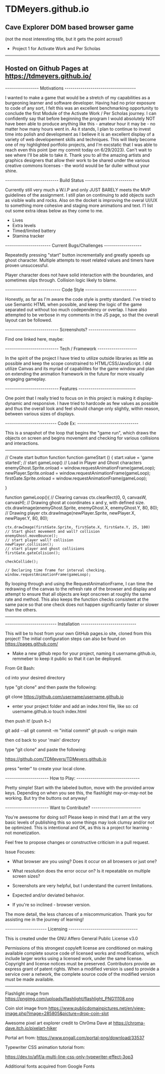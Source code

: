 # TDMeyers.github.io

Cave Explorer DOM based browser game 
------------------------------------------------------------------
(not the most interesting title, but it gets the point across!)
- Project 1 for Activate Work and Per Scholas
------------------------------------------------------------------
Hosted on Github Pages at https://tdmeyers.github.io/
------------------------------------------------------------------

----------------- Motivations ------------------------------------

I wanted to make a game that would be a stretch of my capabilities as a burgeoning learner and software developer. Having had no prior exposure to code of any sort, I felt this was an excellent benchmarking opportunity to conclude the first Module of the Activate Work / Per Scholas journey. I can confidently say that before beginning the program I would absolutely NOT have been able to produce anything like this - amateur hour it may be - no matter how many hours went in. As it stands, I plan to continue to invest time into polish and development as I believe it is an excellent display of a variety of web developement skills and techniques. This will likely become one of my highlighted portfolio projects, and I'm excstatic that I was able to reach even this point (per my commit today on 6/29/2023). Can't wait to see where I'll be able to take it. Thank you to all the amazing artists and graphics designers that allow their work to be shared under the various creative commons licenses - the world would be far duller without your shine. 

--------------------------- Build Status -------------------------

Currently still very much a W.I.P and only JUST BARELY meets the MVP guidelines of the assignment. I still plan on continuing to add objects such as visible walls and rocks. Also on the docket is improving the overal UI/UX to something more cohesive and staging more animations and text. I'l list out some extra ideas below as they come to me. 

- Lives 
- Extra levels
- Timed/limited battery
- Stamina tracker

----------------------- Current Bugs/Challenges -------------------

Repeatedly pressing "start" button incrementally and greatly speeds up ghost character. Multiple attempts to reset related values and timers have proven unsuccessful. 

Player character does not have solid interaction with the boundaries, and sometimes slips through. Collision logic likely to blame. 

---------------------------- Code Style --------------------------

Honestly, as far as I'm aware the code style is pretty standard. I've tried to use Semantic HTML when possible, and keep the logic of the game separated out without too much codependency or overlap. I have also attempted to be verbose in my comments in the JS page, so that the overall layout can be followed. 

--------------------------- Screenshots? ------------------------

Find one linked here, maybe: 


--------------------------- Tech / Framework --------------------

In the spirit of the project I have tried to utilize outside libraries as little as possible and keep the scope constrained to HTML/CSS/JavaScript. I did utilize Canvas and its myriad of capabilites for the game window and plan on extending the animation framework in the future for more visually engaging gameplay. 


--------------------------- Features -----------------------------

One point that I really tried to focus on in this project is making it display-dynamic and responsive. I have tried to hardcode as few values as possible and thus the overall look and feel should change only slightly, within reason, between various sizes of displays.  

-------------------------- Code Ex: -------------------------------

This is a snapshot of the loop that begins the "game run", which draws the objects on screen and begins movement and checking for various collisions and interactions. 

-------------------------------------------------------------------

// Create start button function
function gameStart () {
    start.value = 'game started';
    // start gameLoop()
    // Load in Player and Ghost characters
    enemyGhost.Sprite.onload = window.requestAnimationFrame(gameLoop);
    newPlayer.Sprite.onload = window.requestAnimationFrame(gameLoop);
    firstGate.Sprite.onload = window.requestAnimationFrame(gameLoop);

}

function gameLoop(){
    // Clearing canvas
    ctx.clearRect(0, 0, canvasW, canvasH);
    // Drawing ghost at coordinates x and y, with defined size.
    ctx.drawImage(enemyGhost.Sprite, enemyGhost.X, enemyGhost.Y, 80, 80);
    // Drawing player
    ctx.drawImage(newPlayer.Sprite, newPlayer.X, newPlayer.Y, 80, 80);

    ctx.drawImage(firstGate.Sprite, firstGate.X, firstGate.Y, 25, 100)
    // Start ghost movement and wall? collision
    enemyGhost.moveBounce();
    // start player wall? collision
    newPlayer.collision();
    // start player and ghost collisions
    firstGate.gateColision();

    checkCollide();

    // Declaring time frame for interval checking. 
    window.requestAnimationFrame(gameLoop);

By looping through and using the RequestAnimationFrame, I can time the redrawing of the canvas to the refresh rate of the browser and display and attempt to ensure that all objects are kept onscreen at roughly the same rate and method. This also keeps the function checks consistent at the same pace so that one check does not happen significantly faster or slower than the others. 

--------------------------------------------------------------------
-------------------------- Installation ----------------------------

This will be to host from your own GitHub pages.io site, cloned from this project! The initial configuration steps can also be found on https://pages.github.com/ 

- Make a new github repo for your project, naming it username.github.io, remmeber to keep it public so that it can be deployed. 

From Git Bash:

cd into your desired directory 

type "git clone" and then paste the following:

git clone https://github.com/username/username.github.io

- enter your project folder and add an index.html file, like so:
cd username.github.io
touch index.html

then push it! (push it~)

git add --all
git commit -m "initial commit"
git push -u origin main

then cd back to your 'main' directory

type "git clone" and paste the following:

https://github.com/TDMeyers/TDMeyers.github.io

press "enter" to create your local clone. 

---------------------- How to Play: --------------------------------

Pretty simple! Start with the labeled button, move with the provided arrow keys. Depending on when you see this, the flashlight may-or-may-not be working. But try the buttons out anyway!


---------------------- Want to Contribute? -------------------------

You're awesome for doing so!! Please keep in mind that I am at the very basic levels of publishing this so some things may look clumsy and/or not be optimized. This is intentional and OK, as this is a project for learning - not monetization. 

Feel free to propose changes or constructive criticism in a pull request. 

Issue Focuses:

- What browser are you using? Does it occur on all browsers or just one? 

- What resolution does the error occur on? Is it repeatable on multiple screen sizes? 

- Screenshots are very helpful, but I understand the current limitations.

- Expected and/or deviated behavior. 

- If you're so inclined - browser version. 

The more detail, the less chances of a miscommunication. Thank you for assisting me in the journey of learning!


--------------------- Licensing -----------------------------------

This is created under the GNU Affero General Public License v3.0

Permissions of this strongest copyleft license are conditioned on making available complete source code of licensed works and modifications, which include larger works using a licensed work, under the same license. Copyright and license notices must be preserved. Contributors provide an express grant of patent rights. When a modified version is used to provide a service over a network, the complete source code of the modified version must be made available.

--------------------------------------------------------------------

Flashlight image from https://pngimg.com/uploads/flashlight/flashlight_PNG11108.png

Coin slot image from https://www.publicdomainpictures.net/en/view-image.php?image=285805&picture=drop-coin-slot

Awesome pixel art explorer credit to Chr0ma Dave at 
https://chroma-dave.itch.io/pixelart-hiker

Portal art from: https://www.pngall.com/portal-png/download/33537


Typewriter CSS animation tutorial from: 

https://dev.to/afif/a-multi-line-css-only-typewriter-effect-3op3

Additional fonts acquired from Google Fonts
